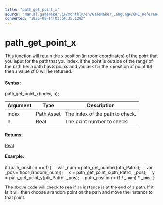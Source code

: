 ```yaml
---
title: "path_get_point_x"
source: "manual.gamemaker.io/monthly/en/GameMaker_Language/GML_Reference/Asset_Management/Paths/path_get_point_x.htm"
converted: "2025-09-14T03:59:35.129Z"
---
```


# path\_get\_point\_x

This function will return the x position (in room coordinates) of the point that you input for the path that you index. If the point is outside of the range of the path (ie: a path has 8 points and you ask for the x position of point 10) then a value of 0 will be returned.

#### Syntax:

path\_get\_point\_x(index, n);

| Argument | Type | Description |
| --- | --- | --- |
| index | Path Asset | The index of the path to check. |
| n | Real | The point number to check. |

#### Returns:

[Real](../../../GML_Overview/Data_Types.md)

#### Example:

if (path\_position == 1)
{
    var \_num = path\_get\_number(pth\_Patrol);
    var \_pos = floor(random(\_num));
    x = path\_get\_point\_x(pth\_Patrol, \_pos);
    y = path\_get\_point\_y(pth\_Patrol, \_pos);
    path\_position = (1 / \_num) \* \_pos;
}

The above code will check to see if an instance is at the end of a path. If it is it will then choose a random point on the path and move the instance to that point.